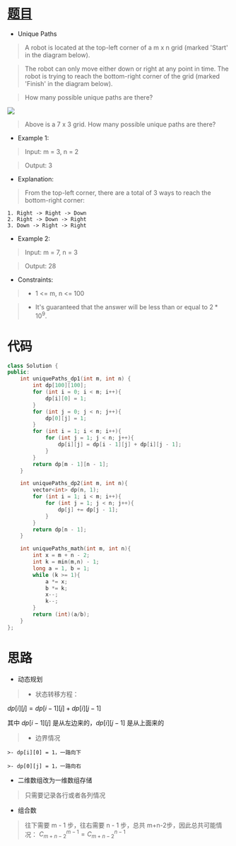 # [题目](https://leetcode.com/problems/unique-paths/)

* Unique Paths

> A robot is located at the top-left corner of a m x n grid (marked 'Start' in the diagram below).

> The robot can only move either down or right at any point in time. The robot is trying to reach the bottom-right corner of the grid (marked 'Finish' in the diagram below).

> How many possible unique paths are there?

![](https://assets.leetcode.com/uploads/2018/10/22/robot_maze.png)

> Above is a 7 x 3 grid. How many possible unique paths are there?

* Example 1:

> Input: m = 3, n = 2

> Output: 3

* Explanation:

> From the top-left corner, there are a total of 3 ways to reach the bottom-right corner:
```
1. Right -> Right -> Down
2. Right -> Down -> Right
3. Down -> Right -> Right
```

* Example 2:

> Input: m = 7, n = 3

> Output: 28

* Constraints:

>- 1 <= m, n <= 100

>- It's guaranteed that the answer will be less than or equal to $2*10^9$.

# 代码

```cpp
class Solution {
public:
    int uniquePaths_dp1(int m, int n) {
        int dp[100][100];
        for (int i = 0; i < m; i++){
            dp[i][0] = 1;
        }
        for (int j = 0; j < n; j++){
            dp[0][j] = 1;
        }
        for (int i = 1; i < m; i++){
            for (int j = 1; j < n; j++){
                dp[i][j] = dp[i - 1][j] + dp[i][j - 1];
            }
        }
        return dp[m - 1][n - 1];
    }

    int uniquePaths_dp2(int m, int n){
        vector<int> dp(n, 1);
        for (int i = 1; i < m; i++){
            for (int j = 1; j < n; j++){
                dp[j] += dp[j - 1];
            }
        }
        return dp[n - 1];
    }

    int uniquePaths_math(int m, int n){
        int x = m + n - 2;
        int k = min(m,n) - 1;
        long a = 1, b = 1;
        while (k >= 1){
            a *= x;
            b *= k;
            x--;
            k--;
        }
        return (int)(a/b);
    }
};
```

# 思路

* 动态规划

>- 状态转移方程：

$dp[i][j] = dp[i-1][j] + dp[i][j - 1]$ 

其中 $dp[i - 1][j]$ 是从左边来的，$dp[i][j - 1]$ 是从上面来的

>- 边界情况

	>- dp[i][0] = 1，一路向下

	>- dp[0][j] = 1，一路向右

* 二维数组改为一维数组存储

> 只需要记录各行或者各列情况

* 组合数
> 往下需要 m - 1 步，往右需要 n - 1 步，总共 m+n-2步，因此总共可能情况：
$C_{m+n-2}^{m-1} = C_{m+n-2}^{n - 1}$


